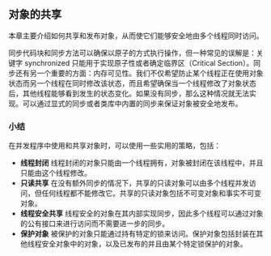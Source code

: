 ## 对象的共享 ##

本章主要介绍如何共享和发布对象，从而使它们能够安全地由多个线程同时访问。

同步代码块和同步方法可以确保以原子的方式执行操作，但一种常见的误解是：关键字 synchronized 只能用于实现原子性或者确定临界区（Critical Section）。同步还有另一个重要的方面：内存可见性。我们不仅希望防止某个线程正在使用对象状态而另一个线程在同时修改该状态，而且希望确保当一个线程修改了对象状态后，其他线程能够看到发生的状态变化。如果没有同步，那么这种情况就无法实现。可以通过显式的同步或者类库中内置的同步来保证对象被安全地发布。

### 小结

在并发程序中使用和共享对象时，可以使用一些实用的策略，包括：

* **线程封闭** 线程封闭的对象只能由一个线程拥有，对象被封闭在该线程中，并且只能由这个线程修改。
* **只读共享** 在没有额外同步的情况下，共享的只读对象可以由多个线程并发访问，但任何线程都不能修改它。共享的只读对象包括不可变对象和事实不可变对象。
* **线程安全共享** 线程安全的对象在其内部实现同步，因此多个线程可以通过对象的公有接口来进行访问而不需要进一步的同步。
* **保护对象** 被保护的对象只能通过持有特定的锁来访问。保护对象包括封装在其他线程安全对象中的对象，以及已发布的并且由某个特定锁保护的对象。